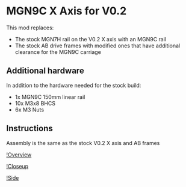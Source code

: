 # MGN9C X Axis for V0.2

This mod replaces:

* The stock MGN7H rail on the V0.2 X axis with an MGN9C rail
* The stock AB drive frames with modified ones that have additional clearance for the MGN9C carriage

## Additional hardware

In addition to the hardware needed for the stock build:

* 1x MGN9C 150mm linear rail
* 10x M3x8 BHCS
* 6x M3 Nuts

## Instructions

Assembly is the same as the stock V0.2 X axis and AB frames

[!Overview](Images/angle.png)

[!Closeup](Images/closeup.png)

[!Side](Images/side.png)
